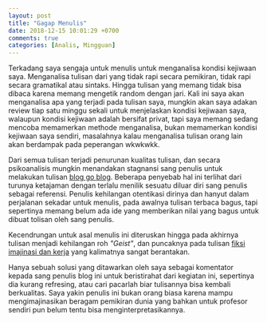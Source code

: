```yaml
---
layout: post
title: "Gagap Menulis"
date: 2018-12-15 10:01:29 +0700
comments: true
categories: [Analis, Mingguan]
---
```


Terkadang saya sengaja untuk menulis untuk menganalisa kondisi kejiwaan saya. 
Menganalisa tulisan dari yang tidak rapi secara pemikiran, tidak rapi secara 
gramatikal atau sintaks. Hingga tulisan yang memang tidak bisa dibaca karena 
memang mengetik random dengan jari. Kali ini saya akan menganalisa apa yang terjadi 
pada tulisan saya, mungkin akan saya adakan review tiap satu minggu sekali untuk 
menjelaskan kondisi kejiwaan saya, walaupun kondisi kejiwaan adalah bersifat 
privat, tapi saya memang sedang mencoba memamerkan methode menganalisa, bukan
memamerkan kondisi kejiwaan saya sendiri, masalahnya kalau menganalisa tulisan 
orang lain akan berdampak pada peperangan wkwkwkk.

Dari semua tulisan terjadi penurunan kualitas tulisan, dan secara psikoanalisis
mungkin menandakan stagnansi sang penulis untuk melakukan tulisan [blog go blog](https:http://bloggoblog.herokuapp.com/). Beberapa penyebab hal ini terlihat dari turunya ketajaman 
dengan terlalu menilik sesuatu diluar diri sang penulis sebagai referensi. 
Penulis kehilangan otentikasi dirinya dan hanyut dalam perjalanan sekadar untuk 
menulis, pada awalnya tulisan terbaca bagus, tapi sepertinya memang belum ada
ide yang memberikan nilai yang bagus untuk dibuat tolisan oleh sang penulis.

Kecendrungan untuk asal menulis ini diteruskan hingga pada akhirnya tulisan 
menjadi kehilangan roh *"Geist"*, dan puncaknya pada tulisan [fiksi imajinasi dan 
kerja](http://bloggoblog.herokuapp.com/blog/2018/12/13/fiksi-imajinasi-dan-kerja/) 
yang kalimatnya sangat berantakan. 

Hanya sebuah solusi yang ditawarkan oleh saya sebagai komentator kepada sang penulis
blog ini untuk beristirahat dari kegiatan ini, sepertinya dia kurang refresing, 
atau cari pacarlah biar tulisannya bisa kembali berkualitas. Saya yakin penulis 
ini bukan orang biasa karena mampu mengimajinasikan beragam pemikiran dunia yang 
bahkan untuk profesor sendiri pun belum tentu bisa menginterpretasikannya.
